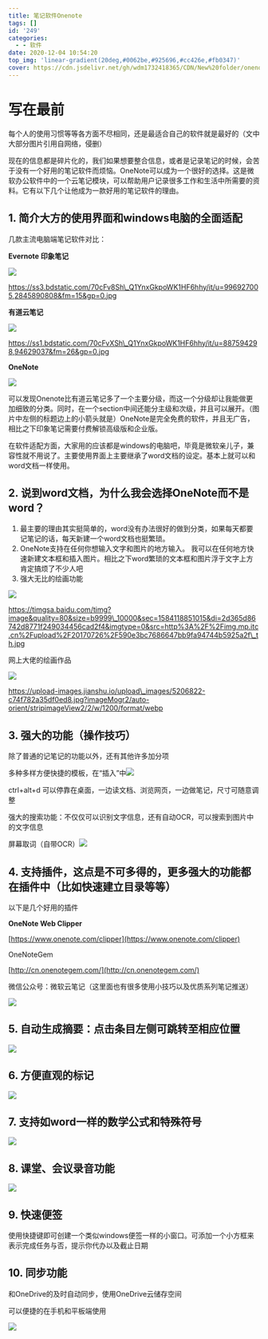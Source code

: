 ```yaml
---
title: 笔记软件Onenote
tags: []
id: '249'
categories:
  - - 软件
date: 2020-12-04 10:54:20
top_img: 'linear-gradient(20deg,#0062be,#925696,#cc426e,#fb0347)'
cover: https://cdn.jsdelivr.net/gh/wdm1732418365/CDN/New%20folder/onenote.webp
---
```


# 写在最前

每个人的使用习惯等等各方面不尽相同，还是最适合自己的软件就是最好的（文中大部分图片引用自网络，侵删）

现在的信息都是碎片化的，我们如果想要整合信息，或者是记录笔记的时候，会苦于没有一个好用的笔记软件而烦恼。OneNote可以成为一个很好的选择。这是微软办公软件中的一个云笔记模块，可以帮助用户记录很多工作和生活中所需要的资料。它有以下几个让他成为一款好用的笔记软件的理由。

## **1\. 简介大方的使用界面和windows电脑的全面适配**

几款主流电脑端笔记软件对比：

**Evernote 印象笔记**

![](https://cdn.max-c.com/heybox/dailynews/img/222cafc196ee7ccc4390272640be3730.png)

https://ss3.bdstatic.com/70cFv8Sh\_Q1YnxGkpoWK1HF6hhy/it/u=996927005,2845890808&fm=15&gp=0.jpg

**有道云笔记**

![](https://cdn.max-c.com/heybox/dailynews/img/551541e93b081d6dd31cf8ccd6b5d680.png)

https://ss1.bdstatic.com/70cFvXSh\_Q1YnxGkpoWK1HF6hhy/it/u=887594298,94629037&fm=26&gp=0.jpg

**OneNote**

![](https://cdn.max-c.com/heybox/dailynews/img/8f5ebaa39185907953924b6367a4e297.png)

可以发现Onenote比有道云笔记多了一个主要分级，而这一个分级却让我能做更加细致的分类。同时，在一个section中间还能分主级和次级，并且可以展开。（图片中左侧的标题边上的小箭头就是）OneNote是完全免费的软件，并且无广告，相比之下印象笔记需要付费解锁高级版和企业版。

在软件适配方面，大家用的应该都是windows的电脑吧，毕竟是微软亲儿子，兼容性就不用说了。主要使用界面上主要继承了word文档的设定。基本上就可以和word文档一样使用。

## **2. 说到word文档，为什么我会选择OneNote而不是word？**

1.  最主要的理由其实挺简单的，word没有办法很好的做到分类，如果每天都要记笔记的话，每天新建一个word文档也挺繁琐。
2.  OneNote支持在任何你想输入文字和图片的地方输入。 我可以在任何地方快速新建文本框和插入图片。相比之下word繁琐的文本框和图片浮于文字上方肯定搞烦了不少人吧
3.  强大无比的绘画功能

![](https://cdn.max-c.com/heybox/dailynews/img/87800ab73338de8d5427d1216c104de2.png)

https://timgsa.baidu.com/timg?image&quality=80&size=b9999\_10000&sec=1584118851015&di=2d365d86742d8771f249034456cad2f4&imgtype=0&src=http%3A%2F%2Fimg.mp.itc.cn%2Fupload%2F20170726%2F590e3bc7686647bb9fa94744b5925a2f\_th.jpg

网上大佬的绘画作品

![](https://cdn.max-c.com/heybox/dailynews/img/018882af6cb6ec40a59feb59d2fab8a8.png)

https://upload-images.jianshu.io/upload\_images/5206822-c74f782a35df0ed8.jpg?imageMogr2/auto-orient/stripimageView2/2/w/1200/format/webp

## **3\. 强大的功能（操作技巧）**

除了普通的记笔记的功能以外，还有其他许多加分项

多种多样方便快捷的模板，在“插入”中![](https://cdn.max-c.com/heybox/dailynews/img/d10d9eb28e57164466387050e07e789b.png)

ctrl+alt+d 可以停靠在桌面，一边读文档、浏览网页，一边做笔记，尺寸可随意调整

强大的搜索功能：不仅仅可以识别文字信息，还有自动OCR，可以搜索到图片中的文字信息

屏幕取词（自带OCR）![](https://cdn.max-c.com/heybox/dailynews/img/dc8ee63d04a76416fe17c2fe9c2806f0.png)

## **4\. 支持插件，这点是不可多得的，更多强大的功能都在插件中（比如快速建立目录等等）**

以下是几个好用的插件

**OneNote Web Clipper**

[https://www.onenote.com/clipper](https://www.onenote.com/clipper)

OneNoteGem

[http://cn.onenotegem.com/](http://cn.onenotegem.com/)

微信公众号：微软云笔记（这里面也有很多使用小技巧以及优质系列笔记推送）

![](https://cdn.max-c.com/heybox/dailynews/img/7dff931daf0d164d657aa5aad2df6be1.png)

## **5\. 自动生成摘要：点击条目左侧可跳转至相应位置**

![](https://cdn.max-c.com/heybox/dailynews/img/83c33c679a491fbe4661e72888e3df44.png)

## **6\. 方便直观的标记**

![](https://cdn.max-c.com/heybox/dailynews/img/a253e76004c94eaac98326478afcbf58.png)

## **7\. 支持如word一样的数学公式和特殊符号**

![](https://cdn.max-c.com/heybox/dailynews/img/75b4e9325c03abb2b46318dc064c5fdb.png)

## **8\. 课堂、会议录音功能**

![](https://cdn.max-c.com/heybox/dailynews/img/7f3f3be60eb7ddc4e929ea79e7a305fb.png)

## **9\. 快速便签**

使用快捷键即可创建一个类似windows便签一样的小窗口。可添加一个小方框来表示完成任务与否，提示你代办以及截止日期

## **10\. 同步功能**

和OneDrive的及时自动同步，使用OneDrive云储存空间

可以便捷的在手机和平板端使用

![](https://cdn.max-c.com/heybox/dailynews/img/dba3598782d80b11f488b5b3751f3119.gif)